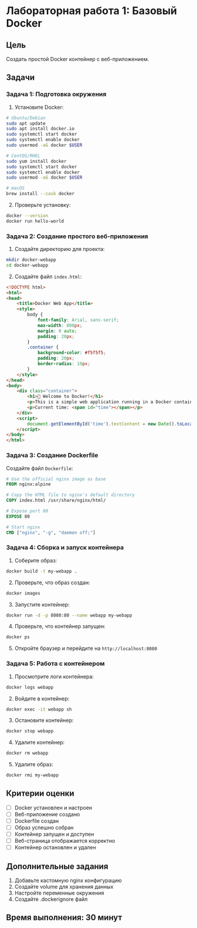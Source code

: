 # Лабораторная работа 1: Базовый Docker

## Цель
Создать простой Docker контейнер с веб-приложением.

## Задачи

### Задача 1: Подготовка окружения
1. Установите Docker:
```bash
# Ubuntu/Debian
sudo apt update
sudo apt install docker.io
sudo systemctl start docker
sudo systemctl enable docker
sudo usermod -aG docker $USER

# CentOS/RHEL
sudo yum install docker
sudo systemctl start docker
sudo systemctl enable docker
sudo usermod -aG docker $USER

# macOS
brew install --cask docker
```

2. Проверьте установку:
```bash
docker --version
docker run hello-world
```

### Задача 2: Создание простого веб-приложения
1. Создайте директорию для проекта:
```bash
mkdir docker-webapp
cd docker-webapp
```

2. Создайте файл `index.html`:
```html
<!DOCTYPE html>
<html>
<head>
    <title>Docker Web App</title>
    <style>
        body {
            font-family: Arial, sans-serif;
            max-width: 800px;
            margin: 0 auto;
            padding: 20px;
        }
        .container {
            background-color: #f5f5f5;
            padding: 20px;
            border-radius: 10px;
        }
    </style>
</head>
<body>
    <div class="container">
        <h1>🚀 Welcome to Docker!</h1>
        <p>This is a simple web application running in a Docker container.</p>
        <p>Current time: <span id="time"></span></p>
    </div>
    <script>
        document.getElementById('time').textContent = new Date().toLocaleString();
    </script>
</body>
</html>
```

### Задача 3: Создание Dockerfile
Создайте файл `Dockerfile`:

```dockerfile
# Use the official nginx image as base
FROM nginx:alpine

# Copy the HTML file to nginx's default directory
COPY index.html /usr/share/nginx/html/

# Expose port 80
EXPOSE 80

# Start nginx
CMD ["nginx", "-g", "daemon off;"]
```

### Задача 4: Сборка и запуск контейнера
1. Соберите образ:
```bash
docker build -t my-webapp .
```

2. Проверьте, что образ создан:
```bash
docker images
```

3. Запустите контейнер:
```bash
docker run -d -p 8080:80 --name webapp my-webapp
```

4. Проверьте, что контейнер запущен:
```bash
docker ps
```

5. Откройте браузер и перейдите на `http://localhost:8080`

### Задача 5: Работа с контейнером
1. Просмотрите логи контейнера:
```bash
docker logs webapp
```

2. Войдите в контейнер:
```bash
docker exec -it webapp sh
```

3. Остановите контейнер:
```bash
docker stop webapp
```

4. Удалите контейнер:
```bash
docker rm webapp
```

5. Удалите образ:
```bash
docker rmi my-webapp
```

## Критерии оценки

- [ ] Docker установлен и настроен
- [ ] Веб-приложение создано
- [ ] Dockerfile создан
- [ ] Образ успешно собран
- [ ] Контейнер запущен и доступен
- [ ] Веб-страница отображается корректно
- [ ] Контейнер остановлен и удален

## Дополнительные задания

1. Добавьте кастомную nginx конфигурацию
2. Создайте volume для хранения данных
3. Настройте переменные окружения
4. Создайте .dockerignore файл

## Время выполнения: 30 минут
